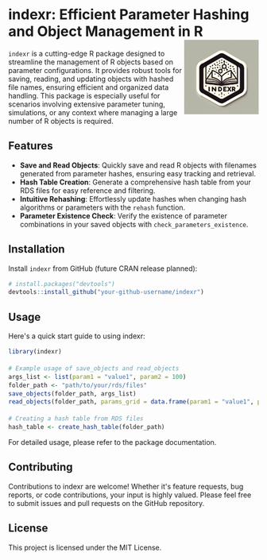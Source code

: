 # indexr: Efficient Parameter Hashing and Object Management in R <img src="man/figures/logo.webp" align="right" height="150" />

`indexr` is a cutting-edge R package designed to streamline the management of R objects based on parameter configurations. It provides robust tools for saving, reading, and updating objects with hashed file names, ensuring efficient and organized data handling. This package is especially useful for scenarios involving extensive parameter tuning, simulations, or any context where managing a large number of R objects is required.

## Features

- **Save and Read Objects**: Quickly save and read R objects with filenames generated from parameter hashes, ensuring easy tracking and retrieval.
- **Hash Table Creation**: Generate a comprehensive hash table from your RDS files for easy reference and filtering.
- **Intuitive Rehashing**: Effortlessly update hashes when changing hash algorithms or parameters with the `rehash` function.
- **Parameter Existence Check**: Verify the existence of parameter combinations in your saved objects with `check_parameters_existence`.

## Installation

Install `indexr` from GitHub (future CRAN release planned):

```R
# install.packages("devtools")
devtools::install_github("your-github-username/indexr")
```

## Usage

Here's a quick start guide to using indexr:

```R
library(indexr)

# Example usage of save_objects and read_objects
args_list <- list(param1 = "value1", param2 = 100)
folder_path <- "path/to/your/rds/files"
save_objects(folder_path, args_list)
read_objects(folder_path, params_grid = data.frame(param1 = "value1", param2 = 100))

# Creating a hash table from RDS files
hash_table <- create_hash_table(folder_path)
```

For detailed usage, please refer to the package documentation.

## Contributing

Contributions to indexr are welcome! Whether it's feature requests, bug reports, or code contributions, your input is highly valued. Please feel free to submit issues and pull requests on the GitHub repository.

## License

This project is licensed under the MIT License.
